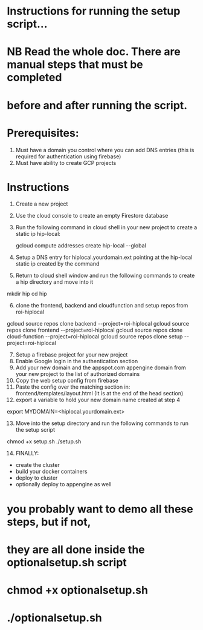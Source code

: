 # Instructions for running the setup script...
# NB Read the whole doc. There are manual steps that must be completed 
# before and after running the script.

# Prerequisites:
1. Must have a domain you control where you can add DNS entries
    (this is required for authentication using firebase)
2. Must have ability to create GCP projects

# Instructions

1. Create a new project
2. Use the cloud console to create an empty Firestore database
3. Run the following command in cloud shell in your new project to create 
    a static ip  hip-local:

    gcloud compute addresses create hip-local --global
    
4. Setup a DNS entry for hiplocal.yourdomain.ext pointing at the hip-local static ip 
   created by the command
5. Return to cloud shell window and run the following commands to create a hip directory and move into it

mkdir hip
cd hip

6. clone the frontend, backend and cloudfunction and setup repos from roi-hiplocal

gcloud source repos clone backend --project=roi-hiplocal
gcloud source repos clone frontend --project=roi-hiplocal
gcloud source repos clone cloud-function --project=roi-hiplocal
gcloud source repos clone setup --project=roi-hiplocal

7. Setup a firebase project for your new project
8. Enable Google login in the authentication section
9. Add your new domain and the appspot.com appengine domain from your new project to 
   the list of authorized domains 
10. Copy the web setup config from firebase 
11. Paste the config over the matching section in: frontend/templates/layout.html
    (It is at the end of the head section)
12. export a variable to hold your new domain name created at step 4

export MYDOMAIN=<hiplocal.yourdomain.ext>

13. Move into the setup directory and run the following commands to run the setup script

chmod +x setup.sh
./setup.sh

14. FINALLY:
- create the cluster
- build your docker containers
- deploy to cluster
- optionally deploy to appengine as well
# you probably want to demo all these steps, but if not, 
# they are all done inside the optionalsetup.sh script
# chmod +x optionalsetup.sh
# ./optionalsetup.sh


